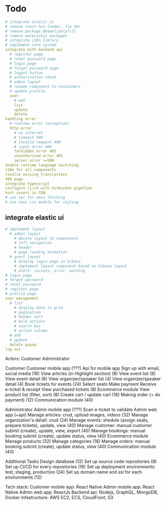 # Todo
```yml
# integrate elastic ui
# remove react-hot-loader, fix hmr
# remove package @babel/polyfill
# remove materialui packages
# integrate i18n library
# implement core system
integrate with backend api
  # register page
  # reset password page
  # login page
  # forgot password page
  # logout button
  # authorization check
  # admin layout
  # rename component to containers
  # update profile
  user
    # add
    list
    update
    delete
handling error
  # runtime error (exception)
  http error
    # no internet
    # timeout 504
    # invalid request 400
    # input error 400
    forbidden error 403
    unauthorized error 401
    server error >=500
enable runtime language switching
i18n for all components
resolve missing translations
404 page
integrate typescript
configure ci/cd with bitbucket pipeline
host assets in CDN
# use swr for data fetching
# use sass css module for styling
```


## integrate elastic ui
```yml
# implement layout
  # admin layout
    # devine layout to components
    # left navigation
    # header
    # page loading animation
  # guest layout
    # display login page in kibana
    # implement layout component based on kibana layout
    # alert: success, error, warning
# login page
# forgot password
# reset password
# register page
# profile page
user management
  # list
    # display data in grid
    # pagination
    # header sort
    # bulk actions
    # search box
    # action column
  # add
  # update
  delete popup
log out
```


Actors:
  Customer
  Administrator

Customer
  Customer mobile app (???)
  Api for mobile app
    Sign up with email, social media (16)
    View articles (in Highlight section) (8)
    View event list (8)
    View event detail (8)
    View organizer/speaker list (4)
    View organizer/speaker detail (4)
    Book tickets for events (24)
      Select seats
      Make payment
      Receive e-ticket & receipt
    View purchased tickets (8)
    Ecommerce module
      View product list (filter, sort) (8)
      Create cart / update cart (16)
      Making order (+ do payment) (12)
    Communication module (40)

Administrator
  Admin mobile app (???)
    Scan e-ticket to validate
  Admin web app (+api)
    Manage articles: crud, upload images, videos (32)
    Manage organization's detail: crud (24)
    Manage events: shedule (assign seats, prepare tickets), update, view (40)
    Manage customer: manual customer submit (create), update, view, export (40)
    Manage bookings: manual booking submit (create), update status, view (40)
    Ecommerce module
      Manage products (32)
      Manage categories (16)
      Manage orders: manual booking submit (create), update status, view (40)
    Communication module (40)

Additional Tasks
  Design database (12)
  Set up source code repositories (8)
  Set up CI/CD for every repositories (16)
  Set up deployment environments: test, staging, production (24)
  Set up domain name and ssl for each environments (12)

Tech stack:
  Customer mobile app: React Native
  Admin mobile app: React Native
  Admin web app: ReactJs
  Backend api: Nodejs, GraphQL, MongoDB, Docker
  Infastructure: AWS EC2, ECS, CloudFront, S3